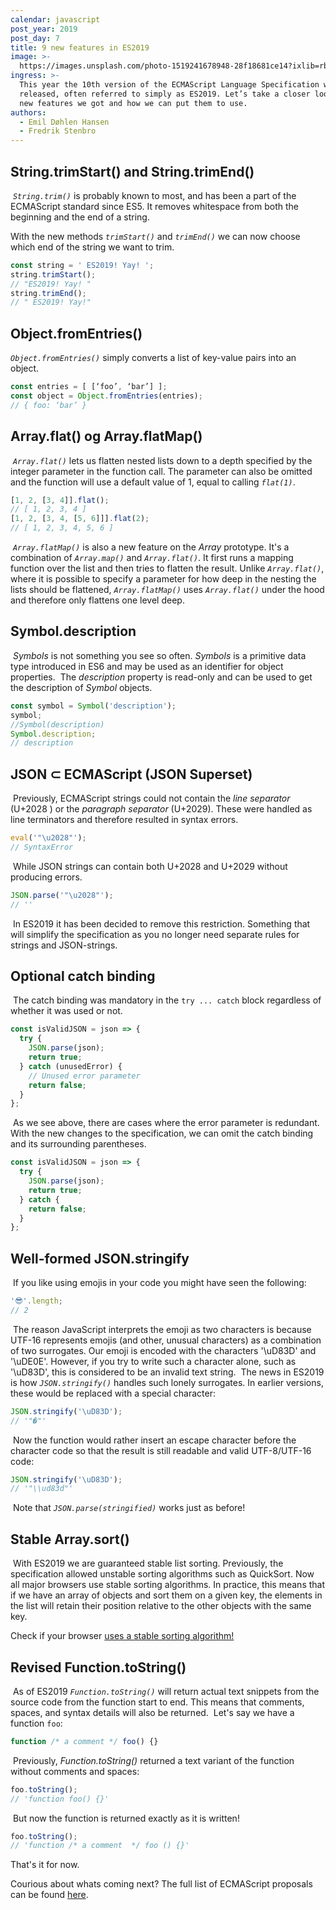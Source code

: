 ```yaml
---
calendar: javascript
post_year: 2019
post_day: 7
title: 9 new features in ES2019
image: >-
  https://images.unsplash.com/photo-1519241678948-28f18681ce14?ixlib=rb-1.2.1&ixid=eyJhcHBfaWQiOjEyMDd9&auto=format&fit=crop&w=2134&q=80
ingress: >-
  This year the 10th version of the ECMAScript Language Specification was
  released, often referred to simply as ES2019. Let’s take a closer look at what
  new features we got and how we can put them to use.
authors:
  - Emil Døhlen Hansen
  - Fredrik Stenbro
---
```

## String.trimStart() and String.trimEnd()

​
_`String.trim()`_ is probably known to most, and has been a part of the ECMAScript standard since ES5. It  removes whitespace from both the beginning and the end of a string.

With the new methods _`trimStart()`_ and _`trimEnd()`_ we can now choose which end of the string we want to trim.

```js
const string = ' ES2019! Yay! ';
string.trimStart();
// "ES2019! Yay! "
string.trimEnd();
// " ES2019! Yay!"
```

## Object.fromEntries()

_`Object.fromEntries()`_ simply converts a list of key-value pairs into an object.
​

```js
const entries = [ [‘foo’, ‘bar’] ];
const object = Object.fromEntries(entries);
// { foo: ‘bar’ }
```

## Array.flat() og Array.flatMap()

​
_`Array.flat()`_ lets us flatten nested lists down to a depth specified by the integer parameter in the function call. The parameter can also be omitted and the function will use a default value of 1, equal to calling _`flat(1)`_.
​

```js
[1, 2, [3, 4]].flat();
// [ 1, 2, 3, 4 ]
[1, 2, [3, 4, [5, 6]]].flat(2);
// [ 1, 2, 3, 4, 5, 6 ]
```

​
_`Array.flatMap()`_ is also a new feature on the _Array_ prototype. It's a combination of _`Array.map()`_ and _`Array.flat()`_. It first runs a mapping function over the list and then tries to flatten the result.
Unlike _`Array.flat()`_, where it is possible to specify a parameter for how deep in the nesting the lists should be flattened, _`Array.flatMap()`_ uses _`Array.flat()`_ under the hood and therefore only flattens one level deep.
​

## Symbol.description

​
_Symbols_ is not something you see so often. _Symbols_ is a primitive data type introduced in ES6 and may be used as an identifier for object properties.
​
The _description_ property is read-only and can be used to get the description of _Symbol_ objects.
​

```js
const symbol = Symbol('description');
symbol;
//Symbol(description)
Symbol.description;
// description
```

## JSON ⊂ ECMAScript (JSON Superset)

​
Previously, ECMAScript strings could not contain the _line separator_ (U+2028 ) or the _paragraph separator_ (U+2029). These were handled as line terminators and therefore resulted in syntax errors.
​

```js
eval('"\u2028"');
// SyntaxError
```

​
While JSON strings can contain both U+2028 and U+2029 without producing errors.
​

```js
JSON.parse('"\u2028"');
// ''
```

​
In ES2019 it has been decided to remove this restriction. Something that will simplify the specification as you no longer need separate rules for strings and JSON-strings.
​

## Optional catch binding

​
The catch binding was mandatory in the `try ... catch` block regardless of whether it was used or not.
​

```js
const isValidJSON = json => {
  try {
    JSON.parse(json);
    return true;
  } catch (unusedError) {
    // Unused error parameter
    return false;
  }
};
```

​
As we see above, there are cases where the error parameter is redundant. With the new changes to the specification, we can omit the catch binding and its surrounding parentheses.
​

```js
const isValidJSON = json => {
  try {
    JSON.parse(json);
    return true;
  } catch {
    return false;
  }
};
```

## Well-formed JSON.stringify

​
If you like using emojis in your code you might have seen the following:
​

```js
'😎'.length;
// 2
```

​
The reason JavaScript interprets the emoji as two characters is because UTF-16 represents emojis (and other, unusual characters) as a combination of two surrogates. Our emoji is encoded with the characters '\uD83D' and '\uDE0E'. However, if you try to write such a character alone, such as '\uD83D', this is considered to be an invalid text string.
​
The news in ES2019 is how _`JSON.stringify()`_ handles such lonely surrogates. In earlier versions, these would be replaced with a special character:
​

```js
JSON.stringify('\uD83D');
// '"�"'
```

​
Now the function would rather insert an escape character before the character code so that the result is still readable and valid UTF-8/UTF-16 code:
​

```js
JSON.stringify('\uD83D');
// '"\\ud83d"'
```

​
Note that _`JSON.parse(stringified)`_ works just as before!
​

## Stable Array.sort()

​
With ES2019 we are guaranteed stable list sorting. Previously, the specification allowed unstable sorting algorithms such as QuickSort. Now all major browsers use stable sorting algorithms. In practice, this means that if we have an array of objects and sort them on a given key, the elements in the list will retain their position relative to the other objects with the same key.
​


Check if your browser [uses a stable sorting algorithm!](https://mathiasbynens.be/demo/sort-stability)
​

## Revised Function.toString()

​
As of ES2019 _`Function.toString()`_ will return actual text snippets from the source code from the function start to end. This means that comments, spaces, and syntax details will also be returned.
​
Let's say we have a function `foo`:
​

```js
function /* a comment */ foo() {}
```

​
Previously, _Function.toString()_ returned a text variant of the function without comments and spaces:
​

```js
foo.toString();
// 'function foo() {}'
```

​
But now the function is returned exactly as it is written!
​

```js
foo.toString();
// 'function /* a comment  */ foo () {}'
```



That's it for now. 

Courious about whats coming next? The full list of ECMAScript proposals can be found [here](https://github.com/tc39/proposals).
